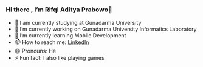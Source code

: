 ### Hi there , I’m Rifqi Aditya Prabowo👋

- 📖 I am currently studying at Gunadarma University
- 🔭 I’m currently working on Gunadarma University Informatics Laboratory
- 🌱 I’m currently learning Mobile Development
- 📫 How to reach me: [LinkedIn](https://www.linkedin.com/in/rifqi-aditya-prabowo-a839941a3/)
- 😄 Pronouns: He
- ⚡ Fun fact: I also like playing games
